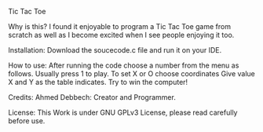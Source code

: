 Tic Tac Toe


Why is this?
I found it enjoyable to program a Tic Tac Toe game from scratch as well as I become excited when I see people enjoying it too.

Installation:
Download the soucecode.c file and run it on your IDE.

How to use:
After running the code choose a number from the menu as follows.
Usually press 1 to play.
To set X or O choose coordinates 
Give value X and Y as the table indicates. 
Try to win the computer!

Credits:
Ahmed Debbech: Creator and Programmer.

License:
This Work is under GNU GPLv3 License, please read carefully before use.



